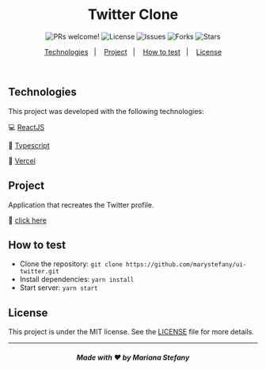 <h1 align="center">
  Twitter Clone
</h1>

<p align="center">
  <img
    src="https://img.shields.io/static/v1?label=PRs&message=welcome&color=217EEB&labelColor=000000"
    alt="PRs welcome!"
  />
  <img
    src="https://img.shields.io/static/v1?label=license&message=MIT&color=217EEB&labelColor=000000"
    alt="License"
  />
  <img
    src="https://img.shields.io/github/issues/marystefany/ui-twitter?color=217EEB&&labelColor=000000"
    alt="Issues"
  />
  <img
    src="https://img.shields.io/github/forks/marystefany/ui-twitter?color=217EEB&&labelColor=000000"
    alt="Forks"
  />
  <img
    src="https://img.shields.io/github/stars/marystefany/ui-twitter?color=217EEB&&labelColor=000000"
    alt="Stars"
  />
</p>

<p align="center">
  <a href="#technologies">Technologies</a>&nbsp;&nbsp;&nbsp;|&nbsp;&nbsp;&nbsp;
  <a href="#project">Project</a>&nbsp;&nbsp;&nbsp;|&nbsp;&nbsp;&nbsp;
  <a href="#how-to-test">How to test</a>&nbsp;&nbsp;&nbsp;|&nbsp;&nbsp;&nbsp;
  <a href="#license">License</a>
</p>

<br>

## Technologies

This project was developed with the following technologies:

💻 [ReactJS](https://pt-br.reactjs.org/)

🧰 [Typescript](https://www.typescriptlang.org/)

:electric_plug: [Vercel](https://vercel.com/)

## Project

Application that recreates the Twitter profile.

📓 [click here](https://ui-twitter-indol.vercel.app/)

## How to test

- Clone the repository: `git clone https://github.com/marystefany/ui-twitter.git`
- Install dependencies: `yarn install`
- Start server: `yarn start`

## License

This project is under the MIT license. See the [LICENSE](LICENSE.md) file for more details.

---

<h5 align="center">Made with ♥ by Mariana Stefany</h5>
